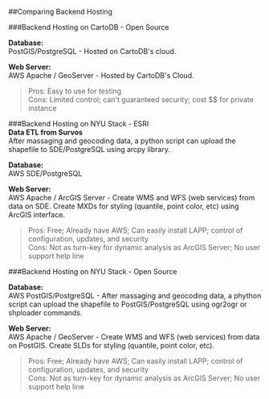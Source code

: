 ##Comparing Backend Hosting

###Backend Hosting on CartoDB - Open Source

**Database:**  
PostGIS/PostgreSQL - Hosted on CartoDB's cloud. 

**Web Server:**  
AWS Apache / GeoServer - Hosted by CartoDB's Cloud.

  > Pros: Easy to use for testing  
Cons: Limited control; can't guaranteed security; cost $$ for private instance  

###Backend Hosting on NYU Stack - ESRI  
**Data ETL from Survos**  
After massaging and geocoding data, a python script can upload the shapefile to SDE/PostgreSQL using arcpy library.

**Database:**  
AWS SDE/PostgreSQL  

**Web Server:**  
AWS Apache / ArcGIS Server - Create WMS and WFS (web services) from data on SDE. Create MXDs for styling (quantile, point color, etc) using ArcGIS interface.  

  > Pros: Free; Already have AWS; Can easily install LAPP; control of configuration, updates, and security  
Cons: Not as turn-key for dynamic analysis as ArcGIS Server; No user support help line  

###Backend Hosting on NYU Stack - Open Source

**Database:**  
AWS PostGIS/PostgreSQL - After massaging and geocoding data, a phython script can upload the shapefile to PostGIS/PostgreSQL using ogr2ogr or shploader commands.

**Web Server:**  
AWS Apache / GeoServer - Create WMS and WFS (web services) from data on PostGIS. Create SLDs for styling (quantile, point color, etc).

  > Pros: Free; Already have AWS; Can easily install LAPP; control of configuration, updates, and security  
Cons: Not as turn-key for dynamic analysis as ArcGIS Server; No user support help line  
